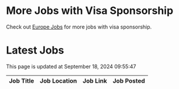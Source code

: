 # More Jobs with Visa Sponsorship

Check out [Europe Jobs](https://github.com/sureshparimi/europejobs#latest-jobs) for more jobs with visa sponsorship.

# Latest Jobs

This page is updated at September 18, 2024 09:55:47

| Job Title | Job Location | Job Link | Job Posted |
| --- | --- | --- | --- |
